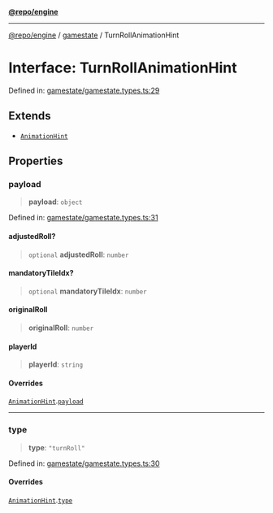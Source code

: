[**@repo/engine**](../../README.md)

***

[@repo/engine](../../modules.md) / [gamestate](../README.md) / TurnRollAnimationHint

# Interface: TurnRollAnimationHint

Defined in: [gamestate/gamestate.types.ts:29](https://github.com/alexqguo/drinking-board-game-v3/blob/d78d6b4d276fd59e889404302f25e63ec2346110/packages/engine/src/gamestate/gamestate.types.ts#L29)

## Extends

- [`AnimationHint`](AnimationHint.md)

## Properties

### payload

> **payload**: `object`

Defined in: [gamestate/gamestate.types.ts:31](https://github.com/alexqguo/drinking-board-game-v3/blob/d78d6b4d276fd59e889404302f25e63ec2346110/packages/engine/src/gamestate/gamestate.types.ts#L31)

#### adjustedRoll?

> `optional` **adjustedRoll**: `number`

#### mandatoryTileIdx?

> `optional` **mandatoryTileIdx**: `number`

#### originalRoll

> **originalRoll**: `number`

#### playerId

> **playerId**: `string`

#### Overrides

[`AnimationHint`](AnimationHint.md).[`payload`](AnimationHint.md#payload)

***

### type

> **type**: `"turnRoll"`

Defined in: [gamestate/gamestate.types.ts:30](https://github.com/alexqguo/drinking-board-game-v3/blob/d78d6b4d276fd59e889404302f25e63ec2346110/packages/engine/src/gamestate/gamestate.types.ts#L30)

#### Overrides

[`AnimationHint`](AnimationHint.md).[`type`](AnimationHint.md#type)
